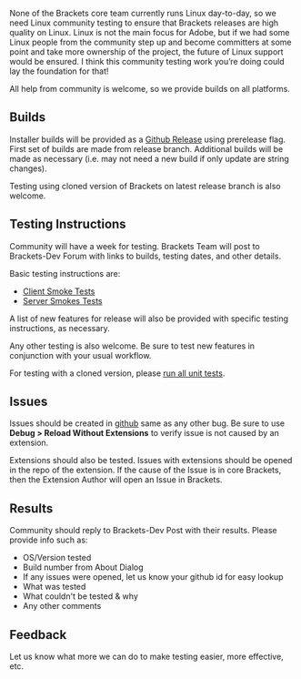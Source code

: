 None of the Brackets core team currently runs Linux day-to-day, so we need
Linux community testing to ensure that Brackets releases are high quality on Linux.
Linux is not the main focus for Adobe, but if we had some Linux people from the community
step up and become committers at some point and take more ownership of the project,
the future of Linux support would be ensured. I think this community testing work
you’re doing could lay the foundation for that!

All help from community is welcome, so we provide builds on all platforms.


## Builds

Installer builds will be provided as a [Github Release](https://github.com/adobe/brackets/releases)
using prerelease flag. First set of builds are made from release branch.
Additional builds will be made as necessary (i.e. may not need a new build
if only update are string changes).

Testing using cloned version of Brackets on latest release branch is also welcome.


## Testing Instructions

Community will have a week for testing. Brackets Team will post to Brackets-Dev Forum with links to builds, testing dates, and other details.

Basic testing instructions are:
- [Client Smoke Tests](https://github.com/adobe/brackets/wiki/Brackets-Smoke-Tests)
- [Server Smokes Tests](https://github.com/adobe/brackets/wiki/Brackets-Server-Smoke-Tests)

A list of new features for release will also be provided
with specific testing instructions, as necessary.

Any other testing is also welcome. Be sure to test new features
in conjunction with your usual workflow.

For testing with a cloned version, please [run all unit tests](https://github.com/adobe/brackets/wiki/Running-Brackets-Unit-Tests).


## Issues

Issues should be created in [github](https://github.com/adobe/brackets/issues)
same as any other bug. Be sure to use **Debug > Reload Without Extensions**
to verify issue is not caused by an extension.

Extensions should also be tested. Issues with extensions should be opened
in the repo of the extension. If the cause of the Issue is in core Brackets,
then the Extension Author will open an Issue in Brackets.


## Results

Community should reply to Brackets-Dev Post with their results. Please provide info such as:

- OS/Version tested
- Build number from About Dialog
- If any issues were opened, let us know your github id for easy lookup
- What was tested
- What couldn't be tested & why
- Any other comments


## Feedback

Let us know what more we can do to make testing easier, more effective, etc.
